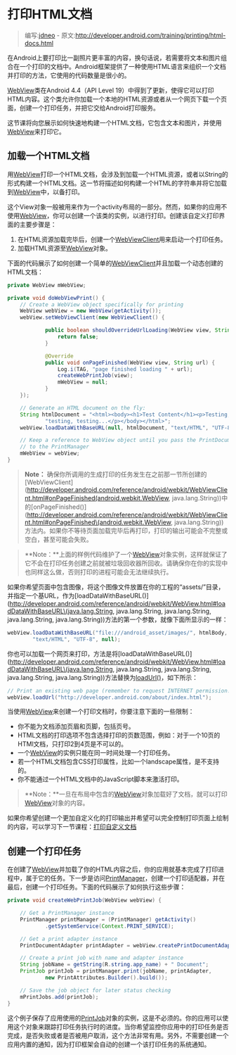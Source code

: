 # 打印HTML文档

> 编写:[jdneo](https://github.com/jdneo) - 原文:<http://developer.android.com/training/printing/html-docs.html>

在Android上要打印比一副照片更丰富的内容，换句话说，若需要将文本和图片组合在一个打印的文档中。Android框架提供了一种使用HTML语言来组织一个文档并打印的方法，它使用的代码数量是很小的。

[WebView](http://developer.android.com/reference/android/webkit/WebView.html)类在Android 4.4（API Level 19）中得到了更新，使得它可以打印HTML内容。这个类允许你加载一个本地的HTML资源或者从一个网页下载一个页面，创建一个打印任务，并把它交给Android打印服务。

这节课将向您展示如何快速地构建一个HTML文档，它包含文本和图片，并使用[WebView](http://developer.android.com/reference/android/webkit/WebView.html)来打印它。

## 加载一个HTML文档

用[WebView](http://developer.android.com/reference/android/webkit/WebView.html)打印一个HTML文档，会涉及到加载一个HTML资源，或者以String的形式构建一个HTML文档。这一节将描述如何构建一个HTML的字符串并将它加载到[WebView](http://developer.android.com/reference/android/webkit/WebView.html)中，以备打印。

这个View对象一般被用来作为一个activity布局的一部分。然而，如果你的应用不使用[WebView](http://developer.android.com/reference/android/webkit/WebView.html)，你可以创建一个该类的实例，以进行打印。创建该自定义打印界面的主要步骤是：
1. 在HTML资源加载完毕后，创建一个[WebViewClient](http://developer.android.com/reference/android/webkit/WebViewClient.html)用来启动一个打印任务。
2. 加载HTML资源至[WebView](http://developer.android.com/reference/android/webkit/WebView.html)对象。

下面的代码展示了如何创建一个简单的[WebViewClient](http://developer.android.com/reference/android/webkit/WebViewClient.html)并且加载一个动态创建的HTML文档：

```java
private WebView mWebView;

private void doWebViewPrint() {
    // Create a WebView object specifically for printing
    WebView webView = new WebView(getActivity());
    webView.setWebViewClient(new WebViewClient() {

            public boolean shouldOverrideUrlLoading(WebView view, String url) {
                return false;
            }

            @Override
            public void onPageFinished(WebView view, String url) {
                Log.i(TAG, "page finished loading " + url);
                createWebPrintJob(view);
                mWebView = null;
            }
    });

    // Generate an HTML document on the fly:
    String htmlDocument = "<html><body><h1>Test Content</h1><p>Testing, " +
            "testing, testing...</p></body></html>";
    webView.loadDataWithBaseURL(null, htmlDocument, "text/HTML", "UTF-8", null);

    // Keep a reference to WebView object until you pass the PrintDocumentAdapter
    // to the PrintManager
    mWebView = webView;
}
```

> **Note：**
确保你所调用的生成打印的任务发生在之前那一节所创建的[WebViewClient](http://developer.android.com/reference/android/webkit/WebViewClient.html#onPageFinished(android.webkit.WebView, java.lang.String))中的[onPageFinished()](http://developer.android.com/reference/android/webkit/WebViewClient.html#onPageFinished\(android.webkit.WebView, java.lang.String\))方法内。如果你不等待页面加载完毕后再打印，打印的输出可能会不完整或空白，甚至可能会失败。

> **Note：**上面的样例代码维护了一个[WebView](http://developer.android.com/reference/android/webkit/WebView.html)对象实例，这样就保证了它不会在打印任务创建之前就被垃圾回收器所回收。请确保你在你的实现中也同样这么做，否则打印的进程可能会无法继续执行。

如果你希望页面中包含图像，将这个图像文件放置在你的工程的“assets/”目录，并指定一个基URL，作为[loadDataWithBaseURL()](http://developer.android.com/reference/android/webkit/WebView.html#loadDataWithBaseURL\(java.lang.String, java.lang.String, java.lang.String, java.lang.String, java.lang.String\))方法的第一个参数，就像下面所显示的一样：

```java
webView.loadDataWithBaseURL("file:///android_asset/images/", htmlBody,
        "text/HTML", "UTF-8", null);
```

你也可以加载一个网页来打印，方法是将[loadDataWithBaseURL()](http://developer.android.com/reference/android/webkit/WebView.html#loadDataWithBaseURL\(java.lang.String, java.lang.String, java.lang.String, java.lang.String, java.lang.String\))方法替换为[loadUrl()](http://developer.android.com/reference/android/webkit/WebView.html#loadUrl\(java.lang.String\))，如下所示：

```java
// Print an existing web page (remember to request INTERNET permission!):
webView.loadUrl("http://developer.android.com/about/index.html");
```

当使用[WebView](http://developer.android.com/reference/android/webkit/WebView.html)来创建一个打印文档时，你要注意下面的一些限制：
* 你不能为文档添加页眉和页脚，包括页号。
* HTML文档的打印选项不包含选择打印的页数范围，例如：对于一个10页的HTMl文档，只打印2到4页是不可以的。
* 一个[WebView](http://developer.android.com/reference/android/webkit/WebView.html)的实例只能在同一时间处理一个打印任务。
* 若一个HTML文档包含CSS打印属性，比如一个landscape属性，是不支持的。
* 你不能通过一个HTML文档中的JavaScript脚本来激活打印。

> **Note：**一旦在布局中包含的[WebView](http://developer.android.com/reference/android/webkit/WebView.html)对象加载好了文档，就可以打印[WebView](http://developer.android.com/reference/android/webkit/WebView.html)对象的内容。

如果你希望创建一个更加自定义化的打印输出并希望可以完全控制打印页面上绘制的内容，可以学习下一节课程：[打印自定义文档](custom-docs.html)

## 创建一个打印任务

在创建了[WebView](http://developer.android.com/reference/android/webkit/WebView.html)并加载了你的HTML内容之后，你的应用就基本完成了打印进程中，属于它的任务。下一步是访问[PrintManager](http://developer.android.com/reference/android/print/PrintManager.html)，创建一个打印适配器，并在最后，创建一个打印任务。下面的代码展示了如何执行这些步骤：

```java
private void createWebPrintJob(WebView webView) {

    // Get a PrintManager instance
    PrintManager printManager = (PrintManager) getActivity()
            .getSystemService(Context.PRINT_SERVICE);

    // Get a print adapter instance
    PrintDocumentAdapter printAdapter = webView.createPrintDocumentAdapter();

    // Create a print job with name and adapter instance
    String jobName = getString(R.string.app_name) + " Document";
    PrintJob printJob = printManager.print(jobName, printAdapter,
            new PrintAttributes.Builder().build());

    // Save the job object for later status checking
    mPrintJobs.add(printJob);
}
```

这个例子保存了应用使用的[PrintJob](http://developer.android.com/reference/android/print/PrintJob.html)对象的实例，这是不必须的。你的应用可以使用这个对象来跟踪打印任务执行时的进度。当你希望监控你应用中的打印任务是否完成，是否失败或者是否被用户取消，这个方法非常有用。另外，不需要创建一个应用内置的通知，因为打印框架会自动的创建一个该打印任务的系统通知。
